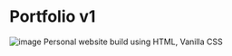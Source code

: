# Portfolio v1
![image](https://github.com/IamKarthickSelvam/v1/assets/102350733/389d4cfb-609f-4d3a-b554-4d3e3c64b994)
Personal website build using HTML, Vanilla CSS
